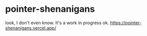 # pointer-shenanigans

look, I don't even know. It's a work in progress ok. https://pointer-shenanigans.vercel.app/

